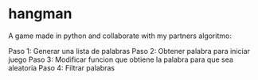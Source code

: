 # hangman
A game made in python and collaborate with my partners 
algoritmo: 

Paso 1: Generar una lista de palabras
Paso 2: Obtener palabra para iniciar juego
Paso 3: Modificar funcion que obtiene la palabra para que sea aleatoria
Paso 4: Filtrar palabras